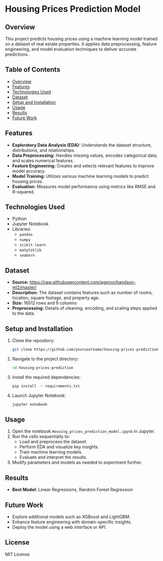# Housing Prices Prediction Model

## Overview
This project predicts housing prices using a machine learning model trained on a dataset of real estate properties. It applies data preprocessing, feature engineering, and model evaluation techniques to deliver accurate predictions.

## Table of Contents
- [Overview](#overview)
- [Features](#features)
- [Technologies Used](#technologies-used)
- [Dataset](#dataset)
- [Setup and Installation](#setup-and-installation)
- [Usage](#usage)
- [Results](#results)
- [Future Work](#future-work)

## Features
- **Exploratory Data Analysis (EDA):** Understands the dataset structure, distributions, and relationships.
- **Data Preprocessing:** Handles missing values, encodes categorical data, and scales numerical features.
- **Feature Engineering:** Creates and selects relevant features to improve model accuracy.
- **Model Training:** Utilizes various machine learning models to predict housing prices.
- **Evaluation:** Measures model performance using metrics like RMSE and R-squared.

## Technologies Used
- Python
- Jupyter Notebook
- Libraries:
  - `pandas`
  - `numpy`
  - `scikit-learn`
  - `matplotlib`
  - `seaborn`

## Dataset
- **Source:** https://raw.githubusercontent.com/ageron/handson-ml2/master/
- **Description:** The dataset contains features such as number of rooms, location, square footage, and property age.
- **Size:** 16512 rows and 9 columns
- **Preprocessing:** Details of cleaning, encoding, and scaling steps applied to the data.

## Setup and Installation
1. Clone the repository:
   ```bash
   git clone https://github.com/yourusername/housing-prices-prediction.git
   ```
2. Navigate to the project directory:
   ```bash
   cd housing-prices-prediction
   ```
3. Install the required dependencies:
   ```bash
   pip install -r requirements.txt
   ```
4. Launch Jupyter Notebook:
   ```bash
   jupyter notebook
   ```

## Usage
1. Open the notebook `Housing_prices_prediction_model.ipynb` in Jupyter.
2. Run the cells sequentially to:
   - Load and preprocess the dataset.
   - Perform EDA and visualize key insights.
   - Train machine learning models.
   - Evaluate and interpret the results.
3. Modify parameters and models as needed to experiment further.

## Results
- **Best Model:** Linear Regressions, Random Forest Regression

## Future Work
- Explore additional models such as XGBoost and LightGBM.
- Enhance feature engineering with domain-specific insights.
- Deploy the model using a web interface or API.

## License
MIT License

